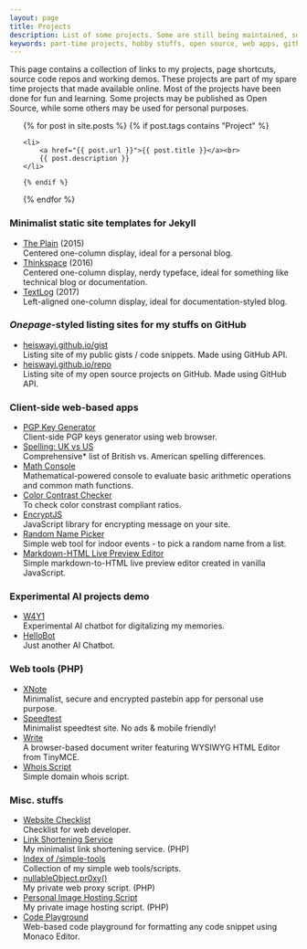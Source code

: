 ```yaml
---
layout: page
title: Projects
description: List of some projects. Some are still being maintained, some others are just made for fun and learning!
keywords: part-time projects, hobby stuffs, open source, web apps, github repo
---
```


This page contains a collection of links to my projects, page shortcuts, source code repos and working demos. These projects are part of my spare time projects that made available online. Most of the projects have been done for fun and learning. Some projects may be published as Open Source, while some others may be used for personal purposes.

<ul>
  {% for post in site.posts %}
    {% if post.tags contains "Project" %}

    <li>
        <a href="{{ post.url }}">{{ post.title }}</a><br>
        {{ post.description }}
    </li>

    {% endif %}
  {% endfor %}
</ul>

### Minimalist static site templates for Jekyll

<ul>
  <li>
    <a href="https://github.com/heiswayi/the-plain">The Plain</a> (2015)<br>
    Centered one-column display, ideal for a personal blog.
  </li>
  <li>
    <a href="https://github.com/heiswayi/thinkspace">Thinkspace</a> (2016)<br>
    Centered one-column display, nerdy typeface, ideal for something like technical blog or documentation.
  </li>
  <li>
    <a href="http://github.com/heiswayi/textlog">TextLog</a> (2017)<br>
    Left-aligned one-column display, ideal for documentation-styled blog.
  </li>
</ul>

### _Onepage_-styled listing sites for my stuffs on GitHub

<ul>
  <li>
    <a href="https://heiswayi.github.io/gist/">heiswayi.github.io/gist</a><br>
    Listing site of my public gists / code snippets. Made using GitHub API.
  </li>
  <li>
    <a href="https://heiswayi.github.io/repo/">heiswayi.github.io/repo</a><br>
    Listing site of my open source projects on GitHub. Made using GitHub API.
  </li>
</ul>

### Client-side web-based apps

<ul>
  <li>
    <a href="http://heiswayi.github.io/pgp/">PGP Key Generator</a><br>
    Client-side PGP keys generator using web browser.
  </li>
  <li>
    <a href="http://heiswayi.github.io/spelling-uk-vs-us">Spelling: UK vs US</a><br>
    Comprehensive* list of British vs. American spelling differences.
  </li>
  <li>
    <a href="http://heiswayi.github.io/math-console/">Math Console</a><br>
    Mathematical-powered console to evaluate basic arithmetic operations and common math functions.
  </li>
  <li>
    <a href="http://heiswayi.github.io/color-contrast-checker">Color Contrast Checker</a><br>
    To check color constrast compliant ratios.
  </li>
  <li>
    <a href="http://heiswayi.github.io/encryptjs/">EncryptJS</a><br>
    JavaScript library for encrypting message on your site.
  </li>
  <li>
    <a href="http://heiswayi.github.io/random-name-picker/">Random Name Picker</a><br>
    Simple web tool for indoor events - to pick a random name from a list.
  </li>
  <li>
    <a href="http://heiswayi.github.io/markdown-editor">Markdown-HTML Live Preview Editor</a><br>
    Simple markdown-to-HTML live preview editor created in vanilla JavaScript.
  </li>
</ul>

### Experimental AI projects demo

<ul>
  <li>
    <a href="http://heiswayi.github.io/w4y1/">W4Y1</a><br>
    Experimental AI chatbot for digitalizing my memories.
  </li>
  <li>
    <a href="http://heiswayi.github.io/hellobot/">HelloBot</a><br>
    Just another AI Chatbot.
  </li>
</ul>

### Web tools (PHP)

<ul>
  <li>
    <a href="https://nullableobject.com/xnote">XNote</a><br>
    Minimalist, secure and encrypted pastebin app for personal use purpose.
  </li>
  <li>
    <a href="https://nullableobject.com/speedtest/">Speedtest</a><br>
    Minimalist speedtest site. No ads &amp; mobile friendly!
  </li>
  <li>
    <a href="https://nullableobject.com/write/">Write</a><br>
    A browser-based document writer featuring WYSIWYG HTML Editor from TinyMCE.
  </li>
  <li>
    <a href="https://nullableobject.com/whois/">Whois Script</a><br>
    Simple domain whois script.
  </li>
</ul>

### Misc. stuffs

<ul>
  <li>
    <a href="http://heiswayi.github.io/website-checklist">Website Checklist</a><br>
    Checklist for web developer.
  </li>
  <li>
    <a href="https://nullableobject.com/s/shorten">Link Shortening Service</a><br>
    My minimalist link shortening service. (PHP)
  </li>
  <li>
    <a href="https://heiswayi.github.io/simple-tools">Index of /simple-tools</a><br>
    Collection of my simple web tools/scripts.
  </li>
  <li>
    <a href="https://nullableobject.com/pr0xy/">nullableObject.pr0xy()</a><br>
    My private web proxy script. (PHP)
  </li>
  <li>
    <a href="https://nullableobject.com/imgh/">Personal Image Hosting Script</a><br>
    My private image hosting script. (PHP)
  </li>
  <li>
    <a href="hhttps://heiswayi.github.io/code-playground">Code Playground</a><br>
    Web-based code playground for formatting any code snippet using Monaco Editor.
  </li>
</ul>